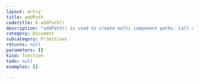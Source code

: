 ```yaml
---
layout: entry
title: addPath
codetitle: b.addPath()
description: "addPath() is used to create multi component paths. Call addPath() to add\nthe vertices drawn so far to a single path. New vertices will then end up in a new path and\nendShape() will return a multi path object. All component paths will account for\nthe setting (see b.CLOSE) given in beginShape(shapeMode)."
category: Document
subcategory: Primitives
returns: null
parameters: []
kind: function
todo: null
examples: []

---
```

